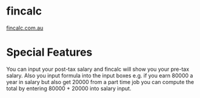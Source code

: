 # fincalc
[fincalc.com.au](http://fincalc.com.au)

# Special Features
You can input your post-tax salary and fincalc will show you your pre-tax salary. Also you input formula into the input boxes e.g. if you earn 80000 a year in salary but also get 20000 from a part time job you can compute the total by entering 80000 + 20000 into salary input.
